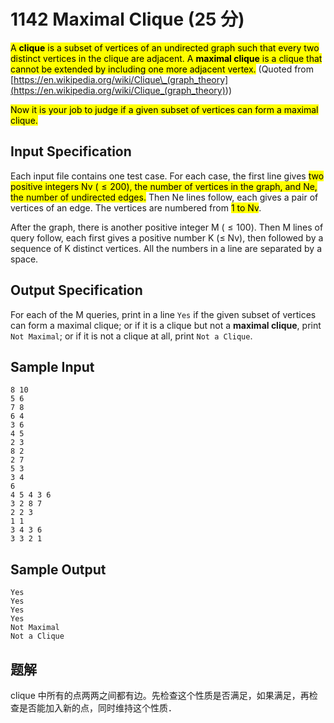 # 1142 Maximal Clique (25 分)

<mark>A **clique** is a subset of vertices of an undirected graph such that every two distinct vertices in the clique are adjacent. A **maximal clique** is a clique that cannot be extended by including one more adjacent vertex.</mark> (Quoted from [https://en.wikipedia.org/wiki/Clique\_(graph_theory](<https://en.wikipedia.org/wiki/Clique_(graph_theory)>))

<mark>Now it is your job to judge if a given subset of vertices can form a maximal clique.</mark>

## Input Specification

Each input file contains one test case. For each case, the first line gives <mark>two positive integers Nv ($\le 200$), the number of vertices in the graph, and Ne, the number of undirected edges.</mark> Then Ne lines follow, each gives a pair of vertices of an edge. The vertices are numbered from <mark>1 to Nv</mark>.

After the graph, there is another positive integer M ($\le 100$). Then M lines of query follow, each first gives a positive number K ($\le$ Nv), then followed by a sequence of K distinct vertices. All the numbers in a line are separated by a space.

## Output Specification

For each of the M queries, print in a line `Yes` if the given subset of vertices can form a maximal clique; or if it is a clique but not a **maximal clique**, print `Not Maximal`; or if it is not a clique at all, print `Not a Clique`.

## Sample Input

    8 10
    5 6
    7 8
    6 4
    3 6
    4 5
    2 3
    8 2
    2 7
    5 3
    3 4
    6
    4 5 4 3 6
    3 2 8 7
    2 2 3
    1 1
    3 4 3 6
    3 3 2 1

## Sample Output

    Yes
    Yes
    Yes
    Yes
    Not Maximal
    Not a Clique

## 题解

clique 中所有的点两两之间都有边。先检查这个性质是否满足，如果满足，再检查是否能加入新的点，同时维持这个性质．
